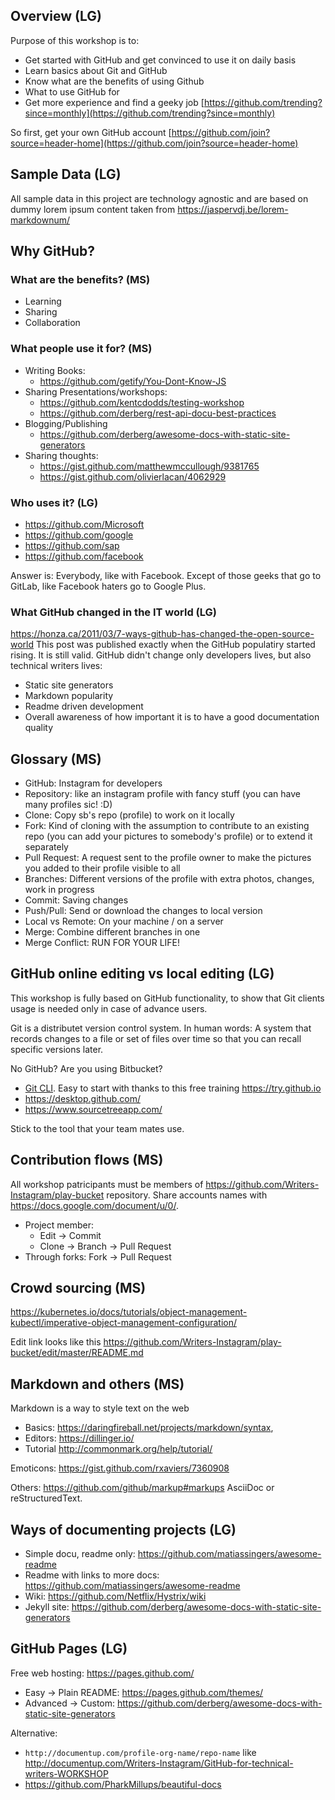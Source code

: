 ## Overview (LG)

Purpose of this workshop is to:
* Get started with GitHub and get convinced to use it on daily basis
* Learn basics about Git and GitHub
* Know what are the benefits of using Github
* What to use GitHub for
* Get more experience and find a geeky job [https://github.com/trending?since=monthly](https://github.com/trending?since=monthly)

So first, get your own GitHub account [https://github.com/join?source=header-home](https://github.com/join?source=header-home)

## Sample Data (LG)

All sample data in this project are technology agnostic and are based on dummy lorem ipsum content taken from https://jaspervdj.be/lorem-markdownum/

## Why GitHub?

### What are the benefits? (MS)
- Learning
- Sharing
- Collaboration

### What people use it for? (MS)
- Writing Books:
  - https://github.com/getify/You-Dont-Know-JS
- Sharing Presentations/workshops:
  - https://github.com/kentcdodds/testing-workshop
  - https://github.com/derberg/rest-api-docu-best-practices
- Blogging/Publishing
  - https://github.com/derberg/awesome-docs-with-static-site-generators
- Sharing thoughts:
  - https://gist.github.com/matthewmccullough/9381765
  - https://gist.github.com/olivierlacan/4062929
  
### Who uses it? (LG)
  - https://github.com/Microsoft
  - https://github.com/google
  - https://github.com/sap
  - https://github.com/facebook
  
  Answer is: Everybody, like with Facebook. Except of those geeks that go to GitLab, like Facebook haters go to Google Plus.

### What GitHub changed in the IT world (LG)
  https://honza.ca/2011/03/7-ways-github-has-changed-the-open-source-world
  This post was published exactly when the GitHub populatiry started rising. It is still valid. 
  GitHub didn't change only developers lives, but also technical writers lives:
  - Static site generators
  - Markdown popularity
  - Readme driven development
  - Overall awareness of how important it is to have a good documentation quality

## Glossary (MS)

- GitHub: Instagram for developers
- Repository: like an instagram profile with fancy stuff (you can have many profiles sic! :D)
- Clone: Copy sb's repo (profile) to work on it locally
- Fork: Kind of cloning with the assumption to contribute to an existing repo (you can add your pictures to somebody's profile) or to extend it separately
- Pull Request: A request sent to the profile owner to make the pictures you added to their profile visible to all
- Branches: Different versions of the profile with extra photos, changes, work in progress
- Commit: Saving changes
- Push/Pull: Send or download the changes to local version
- Local vs Remote: On your machine / on a server
- Merge: Combine different branches in one
- Merge Conflict: RUN FOR YOUR LIFE!

## GitHub online editing vs local editing (LG)

This workshop is fully based on GitHub functionality, to show that Git clients usage is needed only in case of advance users.

Git is a distributet version control system. In human words: A system that records changes to a file or set of files over time so that you can recall specific versions later.

No GitHub? Are you using Bitbucket?
- [Git CLI](https://git-scm.com/downloads). Easy to start with thanks to this free training https://try.github.io
- https://desktop.github.com/
- https://www.sourcetreeapp.com/

Stick to the tool that your team mates use.

## Contribution flows (MS)

All workshop patricipants must be members of https://github.com/Writers-Instagram/play-bucket repository.
Share accounts names with https://docs.google.com/document/u/0/.

- Project member:
  - Edit -> Commit
  - Clone -> Branch -> Pull Request
- Through forks: Fork -> Pull Request

## Crowd sourcing (MS)

https://kubernetes.io/docs/tutorials/object-management-kubectl/imperative-object-management-configuration/

Edit link looks like this https://github.com/Writers-Instagram/play-bucket/edit/master/README.md

## Markdown and others (MS)

Markdown is a way to style text on the web

- Basics: https://daringfireball.net/projects/markdown/syntax, 
- Editors: https://dillinger.io/
- Tutorial http://commonmark.org/help/tutorial/

Emoticons: https://gist.github.com/rxaviers/7360908

Others: https://github.com/github/markup#markups AsciiDoc or reStructuredText.

## Ways of documenting projects (LG)

- Simple docu, readme only: https://github.com/matiassingers/awesome-readme
- Readme with links to more docs: https://github.com/matiassingers/awesome-readme
- Wiki: https://github.com/Netflix/Hystrix/wiki
- Jekyll site: https://github.com/derberg/awesome-docs-with-static-site-generators

## GitHub Pages (LG)

Free web hosting: https://pages.github.com/

- Easy -> Plain README: https://pages.github.com/themes/
- Advanced -> Custom: https://github.com/derberg/awesome-docs-with-static-site-generators

Alternative: 
* `http://documentup.com/profile-org-name/repo-name` like http://documentup.com/Writers-Instagram/GitHub-for-technical-writers-WORKSHOP
* https://github.com/PharkMillups/beautiful-docs
